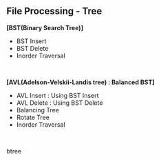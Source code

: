 <h2/> File Processing - Tree </h2>

**[BST(Binary Search Tree)]**
- BST Insert
- BST Delete
- Inorder Traversal
<br>

**[AVL(Adelson-Velskii-Landis tree) : Balanced BST]**
- AVL Insert : Using BST Insert 
- AVL Delete : Using BST Delete
- Balancing Tree
- Rotate Tree
- Inorder Traversal

<br>
  
btree
